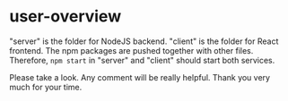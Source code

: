 # user-overview

"server" is the folder for NodeJS backend. "client" is the folder for React frontend. The npm packages are pushed together with other files. Therefore, ```npm start``` in "server" and "client" should start both services.

Please take a look. Any comment will be really helpful. Thank you very much for your time.
